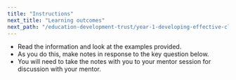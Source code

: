 ```yaml
---
title: "Instructions"
next_title: "Learning outcomes"
next_path: "/education-development-trust/year-1-developing-effective-classroom-practice/spring-week-2-ect-learning-outcomes"
---
```



- Read the information and look at the examples provided.
- As you do this, make notes in response to the key question below.
- You will need to take the notes with you to your mentor session for discussion with your mentor.

